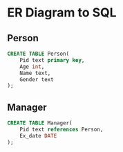 # ER Diagram to SQL

## Person

```sql
CREATE TABLE Person(
    Pid text primary key,
    Age int,
    Name text,
    Gender text
);
```

## Manager

```sql
CREATE TABLE Manager(
    Pid text references Person,
    Ex_date DATE
);
```
